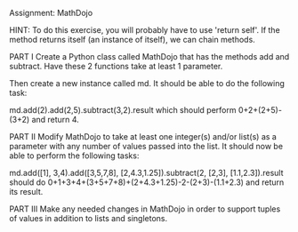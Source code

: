 Assignment: MathDojo

HINT: To do this exercise, you will probably have to use 'return self'. If the method returns itself (an instance of itself), we can chain methods.

PART I
Create a Python class called MathDojo that has the methods add and subtract. Have these 2 functions take at least 1 parameter.

Then create a new instance called md. It should be able to do the following task:

md.add(2).add(2,5).subtract(3,2).result
which should perform 0+2+(2+5)-(3+2) and return 4.

PART II
Modify MathDojo to take at least one integer(s) and/or list(s) as a parameter with any number of values passed into the list. It should now be able to perform the following tasks:

md.add([1], 3,4).add([3,5,7,8], [2,4.3,1.25]).subtract(2, [2,3], [1.1,2.3]).result
should do 0+1+3+4+(3+5+7+8)+(2+4.3+1.25)-2-(2+3)-(1.1+2.3) and return its result.

PART III
Make any needed changes in MathDojo in order to support tuples of values in addition to lists and singletons.